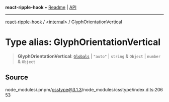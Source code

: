 **react-ripple-hook** • [Readme](../../README.md) \| [API](../../globals.md)

---

[react-ripple-hook](../../README.md) / [\<internal\>](../README.md) / GlyphOrientationVertical

# Type alias: GlyphOrientationVertical

> **GlyphOrientationVertical**: [`Globals`](Globals.md) \| `"auto"` \| `string` & `Object` \| `number` & `Object`

## Source

node_modules/.pnpm/csstype@3.1.3/node_modules/csstype/index.d.ts:20653
